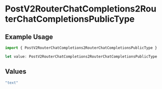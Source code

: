 # PostV2RouterChatCompletions2RouterChatCompletionsPublicType

## Example Usage

```typescript
import { PostV2RouterChatCompletions2RouterChatCompletionsPublicType } from "orq-poc-typescript/models/operations";

let value: PostV2RouterChatCompletions2RouterChatCompletionsPublicType = "text";
```

## Values

```typescript
"text"
```